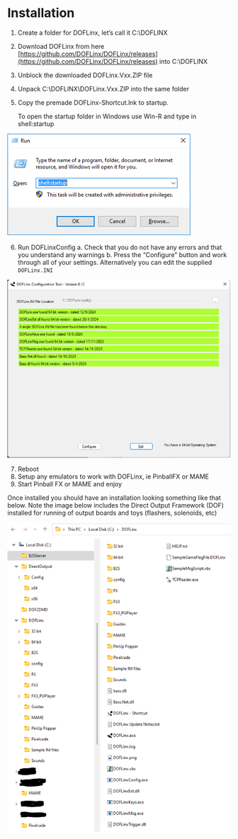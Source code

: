 # Installation

1.	Create a folder for DOFLinx, let’s call it C:\DOFLINX
2.	Download DOFLinx from here [https://github.com/DOFLinx/DOFLinx/releases](https://github.com/DOFLinx/DOFLinx/releases) into C:\DOFLINX
3.	Unblock the downloaded DOFLinx.Vxx.ZIP file
4.	Unpack C:\DOFLINX\DOFLinx.Vxx.ZIP into the same folder
5.	Copy the premade DOFLinx-Shortcut.lnk to startup.

  	To open the startup folder in Windows use Win-R and type in shell:startup
  	
![](../img/media/image1.png)

6.	Run DOFLinxConfig
   a.	Check that you do not have any errors and that you understand any warnings
   b.	Press the “Configure” button and work through all of your settings.  Alternatively you can edit the supplied `DOFLinx.INI`

![](../img/media/DOFLinxConfig.PNG)

7.	Reboot
8.	Setup any emulators to work with DOFLinx, ie PinballFX or MAME
9.	Start Pinball FX or MAME and enjoy

Once installed you should have an installation looking something like that below.  Note the image below includes the Direct Output Framework (DOF) installed for running of output boards and toys (flashers, solenoids, etc)

![](../img/media/InstallFolder.png)
